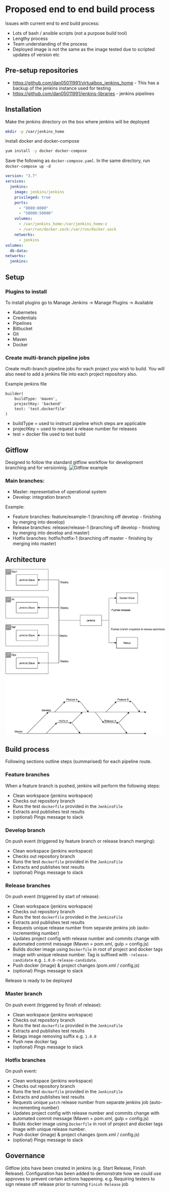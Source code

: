 # Proposed end to end build process

Issues with current end to end build process:
- Lots of bash / ansible scripts (not a purpose build tool)
- Lengthy process
- Team understanding of the process
- Deployed image is not the same as the image tested due to scripted updates of version etc

## Pre-setup repositories
- https://github.com/dan05011991/virtualbox_jenkins_home - This has a backup of the jenkins instance used for testing
- https://github.com/dan05011991/jenkins-libraries - jenkins pipelines

## Installation

Make the jenkins directory on the box where jenkins will be deployed

```bash
mkdir -p /var/jenkins_home
```

Install docker and docker-compose

```bash
yum install -y docker docker-compose
```

Save the following as `docker-compose.yaml`. In the same directory, run `docker-compose up -d`

```yaml
version: "3.7"
services:
  jenkins:
    image: jenkins/jenkins
    privileged: true
    ports:
      - "8080:8080"
      - "50000:50000"
    volumes:
      - /var/jenkins_home:/var/jenkins_home:z
      - /var/run/docker.sock:/var/run/docker.sock
    networks:
      - jenkins
volumes:
  db-data:
networks:
  jenkins:
```

## Setup

### Plugins to install 

To install plugins go to Manage Jenkins -> Manage Plugins -> Available
- Kubernetes
- Credentials
- Pipelines
- Bitbucket
- Git
- Maven
- Docker

### Create multi-branch pipeline jobs
Create multi-branch pipeline jobs for each project you wish to build. You will also need to add a jenkins file into each project repository also. 

Example jenkins file
```jenkins file
builder(
    buildType: 'maven',
    projectKey: 'backend'
    test: 'test.dockerfile'
) 
```

- buildType = used to instruct pipeline which steps are applicable
- projectKey = used to request a release number for releases
- test = docker file used to test build

## Gitflow
Designed to follow the standard gitflow workflow for development branching and for versioninig. 
![Gitflow example](https://dzone.com/storage/temp/12887668-1577951038067.png)

### Main branches:
- Master: representative of operational system
- Develop: integration branch 

Example: 
- Feature branches: feature/example-1 (branching off develop - finishing by merging into develop)
- Release branches: release/release-1 (branching off develop - finishing by merging into develop and master)
- Hotfix branches: hotfix/hotfix-1 (branching off master - finishing by merging into master)

## Architecture 

![Layout of jenkins instances](https://github.com/dan05011991/diagrams/raw/master/JenkinsPipeline.png)

## Build process

Following sections outline steps (summarised) for each pipeline route.

### Feature branches
When a feature branch is pushed, jenkins will perform the following steps:
- Clean workspace (jenkins workspace)
- Checks out repository branch
- Runs the test `dockerfile` provided in the `JenkinsFile`
- Extracts and publishes test results
- (optional) Pings message to slack 

### Develop branch
On push event (triggered by feature branch or release branch merging):
- Clean workspace (jenkins workspace)
- Checks out repository branch
- Runs the test `dockerfile` provided in the `JenkinsFile`
- Extracts and publishes test results
- (optional) Pings message to slack 

### Release branches
On push event (triggered by start of release):
- Clean workspace (jenkins workspace)
- Checks out repository branch
- Runs the test `dockerfile` provided in the `JenkinsFile`
- Extracts and publishes test results
- Requests unique release number from separate jenkins job (auto-incrementing number)
- Updates project config with release number and commits change with automated commit message (Maven = pom.xml, gulp = config.js)
- Builds docker image using `Dockerfile` in root of project and docker tags image with unique release number. Tag is suffixed with `-release-candidate` e.g. `1.0.0-release-candidate`.
- Push docker (image) & project changes (pom.xml / config.js)
- (optional) Pings message to slack 

Release is ready to be deployed

### Master branch
On push event (triggered by finish of release):
- Clean workspace (jenkins workspace)
- Checks out repository branch
- Runs the test `dockerfile` provided in the `JenkinsFile`
- Extracts and publishes test results
- Retags image removing suffix e.g. `1.0.0`
- Push new docker tag
- (optional) Pings message to slack 

### Hotfix branches
On push event:
- Clean workspace (jenkins workspace)
- Checks out repository branch
- Runs the test `dockerfile` provided in the `JenkinsFile`
- Extracts and publishes test results
- Requests unique `patch` release number from separate jenkins job (auto-incrementing number)
- Updates project config with release number and commits change with automated commit message (Maven = pom.xml, gulp = config.js)
- Builds docker image using `Dockerfile` in root of project and docker tags image with unique release number. 
- Push docker (image) & project changes (pom.xml / config.js)
- (optional) Pings message to slack 

## Governance 

Gitflow jobs have been created in jenkins (e.g. Start Release, Finish Release). Configuration has been added to demonstrate how we could use approves to prevent certain actions happening. e.g. Requiring testers to sign release off release prior to running `Finish Release` job

